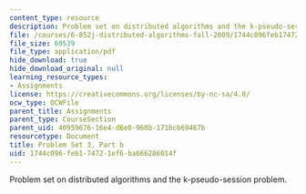 ```yaml
---
content_type: resource
description: Problem set on distributed algorithms and the k-pseudo-session problem.
file: /courses/6-852j-distributed-algorithms-fall-2009/1744c096feb174721ef6ba666286014f_MIT6_852JF09_pset3b.pdf
file_size: 69539
file_type: application/pdf
hide_download: true
hide_download_original: null
learning_resource_types:
- Assignments
license: https://creativecommons.org/licenses/by-nc-sa/4.0/
ocw_type: OCWFile
parent_title: Assignments
parent_type: CourseSection
parent_uid: 40959676-16e4-d6e0-960b-171bcb69467b
resourcetype: Document
title: Problem Set 3, Part b
uid: 1744c096-feb1-7472-1ef6-ba666286014f
---
```

Problem set on distributed algorithms and the k-pseudo-session problem.